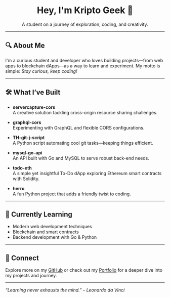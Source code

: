 <h1 align="center">Hey, I'm Kripto Geek 👋</h1>

<p align="center">
  A student on a journey of exploration, coding, and creativity.
</p>

---

## 🔍 About Me
I'm a curious student and developer who loves building projects—from web apps to blockchain dApps—as a way to learn and experiment. My motto is simple: *Stay curious, keep coding!*  

---

## 🛠️ What I’ve Built
- **servercapture-cors**  
  A creative solution tackling cross-origin resource sharing challenges.

- **graphql-cors**  
  Experimenting with GraphQL and flexible CORS configurations.

- **TH-git-j-script**  
  A Python script automating cool git tasks—keeping things efficient.

- **mysql-go-api**  
  An API built with Go and MySQL to serve robust back-end needs.

- **todo-eth**  
  A simple yet insightful To-Do dApp exploring Ethereum smart contracts with Solidity.

- **herro**  
  A fun Python project that adds a friendly twist to coding.

---

## 🌱 Currently Learning
- Modern web development techniques  
- Blockchain and smart contracts  
- Backend development with Go & Python

---

## 🔗 Connect
Explore more on my [GitHub](https://github.com/kripto-geek) or check out my [Portfolio](https://kripto-geek.github.io) for a deeper dive into my projects and journey.

---

*“Learning never exhausts the mind.” – Leonardo da Vinci*
